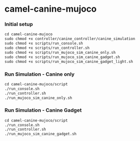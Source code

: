 # camel-canine-mujoco

### Initial setup
```markdown
cd camel-canine-mujoco
sudo chmod +x controller/canine_controller/canine_simulation
sudo chmod +x scripts/run_console.sh
sudo chmod +x scripts/run_controller.sh
sudo chmod +x scripts/run_mujoco_sim_canine_only.sh
sudo chmod +x scripts/run_mujoco_sim_canine_gadget.sh
sudo chmod +x scripts/run_mujoco_sim_canine_gadget_light.sh
```

### Run Simulation - Canine only
```markdown
cd camel-canine-mujoco/script
./run_console.sh
./run_controller.sh
./run_mujoco_sim_canine_only.sh
```

### Run Simulation - Canine Gadget
```markdown
cd camel-canine-mujoco/script
./run_console.sh
./run_controller.sh
./run_mujoco_sim_canine_gadget.sh
```